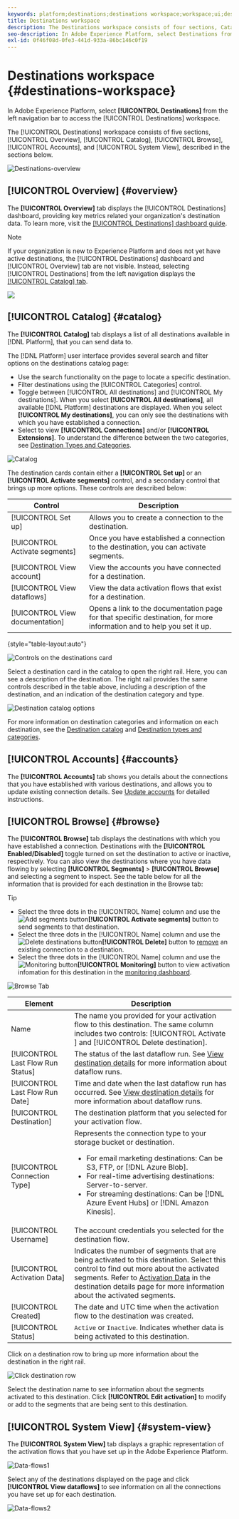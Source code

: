 ```yaml
---
keywords: platform;destinations;destinations workspace;workspace;ui;destinations ui;catalog;destinations catalog;
title: Destinations workspace
description: The Destinations workspace consists of four sections, Catalog, Browse, Accounts, and System View. They are described in the sections below.
seo-description: In Adobe Experience Platform, select Destinations from the left navigation bar to access the destinations workspace.
exl-id: 0f46f08d-0fe3-441d-933a-86bc146c0f19
---
```

# Destinations workspace {#destinations-workspace}

In Adobe Experience Platform, select **[!UICONTROL Destinations]** from the left navigation bar to access the [!UICONTROL Destinations] workspace.

The [!UICONTROL Destinations] workspace consists of five sections, [!UICONTROL Overview], [!UICONTROL Catalog], [!UICONTROL Browse], [!UICONTROL Accounts], and [!UICONTROL System View], described in the sections below.

![Destinations-overview](../assets/ui/workspace/destinations-overview.png)

## [!UICONTROL Overview] {#overview}

The **[!UICONTROL Overview]** tab displays the [!UICONTROL Destinations] dashboard, providing key metrics related your organization's destination data. To learn more, visit the [[!UICONTROL Destinations] dashboard guide](../../dashboards/guides/destinations.md).

>[!NOTE]
>
>If your organization is new to Experience Platform and does not yet have active destinations, the [!UICONTROL Destinations] dashboard and [!UICONTROL Overview] tab are not visible. Instead, selecting [!UICONTROL Destinations] from the left navigation displays the [[!UICONTROL Catalog] tab](#catalog).

![](../../dashboards/images/destinations/dashboard-overview.png)

## [!UICONTROL Catalog] {#catalog}

The **[!UICONTROL Catalog]** tab displays a list of all destinations available in [!DNL Platform], that you can send data to. 

The [!DNL Platform] user interface provides several search and filter options on the destinations catalog page:

* Use the search functionality on the page to locate a specific destination.
* Filter destinations using the [!UICONTROL Categories] control.
* Toggle between [!UICONTROL All destinations] and [!UICONTROL My destinations]. When you select **[!UICONTROL All destinations]**, all available [!DNL Platform] destinations are displayed. When you select **[!UICONTROL My destinations]**, you can only see the destinations with which you have established a connection.
* Select to view **[!UICONTROL Connections]** and/or **[!UICONTROL Extensions]**. To understand the difference between the two categories, see [Destination Types and Categories](../destination-types.md).

![Catalog](../assets/ui/workspace/catalog.png)

The destination cards contain either a **[!UICONTROL Set up]** or an **[!UICONTROL Activate segments]** control, and a secondary control that brings up more options. These controls are described below:

| Control | Description | 
|---------|----------|
|[!UICONTROL Set up] | Allows you to create a connection to the destination.|
|[!UICONTROL Activate segments] | Once you have established a connection to the destination, you can activate segments.| 
|[!UICONTROL View account] | View the accounts you have connected for a destination.|
|[!UICONTROL View dataflows] | View the data activation flows that exist for a destination.|
|[!UICONTROL View documentation] | Opens a link to the documentation page for that specific destination, for more information and to help you set it up.|

{style="table-layout:auto"}

![Controls on the destinations card](../assets/ui/workspace/destination-card-options.png)

Select a destination card in the catalog to open the right rail. Here, you can see a description of the destination. The right rail provides the same controls described in the table above, including a description of the destination, and an indication of the destination category and type.

![Destination catalog options](../assets/ui/workspace/destination-right-rail.png)

For more information on destination categories and information on each destination, see the [Destination catalog](../catalog/overview.md) and [Destination types and categories](../destination-types.md).

## [!UICONTROL Accounts] {#accounts}

The **[!UICONTROL Accounts]** tab shows you details about the connections that you have established with various destinations, and allows you to update existing connection details. See [Update accounts](update-accounts.md) for detailed instructions.

## [!UICONTROL Browse] {#browse}

The **[!UICONTROL Browse]** tab displays the destinations with which you have established a connection. Destinations with the **[!UICONTROL Enabled/Disabled]** toggle turned on set the destination to active or inactive, respectively. You can also view the destinations where you have data flowing by selecting **[!UICONTROL Segments]** > **[!UICONTROL Browse]** and selecting a segment to inspect. See the table below for all the information that is provided for each destination in the Browse tab:

>[!TIP]
>
> * Select the three dots in the [!UICONTROL Name] column and use the ![Add segments button](../assets/ui/workspace/add-data-symbol.png)**[!UICONTROL Activate segments]** button to send segments to that destination.
> * Select the three dots in the [!UICONTROL Name] column and use the ![Delete destinations button](../assets/ui/workspace/delete-destination-symbol.png)**[!UICONTROL Delete]** button to [remove](delete-destinations.md) an existing connection to a destination.
> * Select the three dots in the [!UICONTROL Name] column and use the ![Monitoring button](../assets/ui/workspace/monitoring-icon.png)**[!UICONTROL Monitoring]** button to view activation infomation for this destination in the [monitoring dashboard](/help/dataflows/ui/monitor-destinations.md#monitoring-destinations-dashboard).

![Browse Tab](../assets/ui/workspace/browse-tab.png)

|Element | Description |
|---------|----------|
|Name | The name you provided for your activation flow to this destination. The same column includes two controls: [!UICONTROL Activate ] and [!UICONTROL Delete destination].|
|[!UICONTROL Last Flow Run Status] | The status of the last dataflow run. See [View destination details](destination-details-page.md) for more information about dataflow runs.|
|[!UICONTROL Last Flow Run Date] | Time and date when the last dataflow run has occurred. See [View destination details](destination-details-page.md) for more information about dataflow runs.|
|[!UICONTROL Destination] | The destination platform that you selected for your activation flow.|
|[!UICONTROL Connection Type] | Represents the connection type to your storage bucket or destination. <ul><li>For email marketing destinations: Can be S3, FTP, or [!DNL Azure Blob].</li><li>For real-time advertising destinations: Server-to-server.</li><li>For streaming destinations: Can be [!DNL Azure Event Hubs] or [!DNL Amazon Kinesis].</li></ul>|
|[!UICONTROL Username] | The account credentials you selected for the destination flow.|
|[!UICONTROL Activation Data] | Indicates the number of segments that are being activated to this destination. Select this control to find out more about the activated segments. Refer to [Activation Data](/help/destinations/ui/destination-details-page.md#activation-data) in the destination details page for more information about the activated segments.|
|[!UICONTROL Created] | The date and UTC time when the activation flow to the destination was created.|
| [!UICONTROL Status] | `Active` or `Inactive`. Indicates whether data is being activated to this destination.|

Click on a destination row to bring up more information about the destination in the right rail.

![Click destination row](../assets/ui/workspace/click-destination-row.png)

Select the destination name to see information about the segments activated to this destination. Click **[!UICONTROL Edit activation]** to modify or add to the segments that are being sent to this destination.
 
## [!UICONTROL System View] {#system-view}

The **[!UICONTROL System View]** tab displays a graphic representation of the activation flows that you have set up in the Adobe Experience Platform.

![Data-flows1](../assets/ui/workspace/data-flows1.png)

Select any of the destinations displayed on the page and click **[!UICONTROL View dataflows]** to see information on all the connections you have set up for each destination.

![Data-flows2](../assets/ui/workspace/data-flows2.png)
